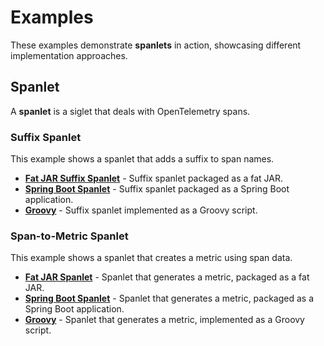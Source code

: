 # Examples

These examples demonstrate **spanlets** in action, showcasing different implementation approaches.

## Spanlet
A **spanlet** is a siglet that deals with OpenTelemetry spans.

### Suffix Spanlet
This example shows a spanlet that adds a suffix to span names.

- **[Fat JAR Suffix Spanlet](fatjar-suffix-spanlet)** - Suffix spanlet packaged as a fat JAR.
- **[Spring Boot Spanlet](springboot-suffix-spanlet)** - Suffix spanlet packaged as a Spring Boot application.
- **[Groovy](groovy-suffix-spanlet)** - Suffix spanlet implemented as a Groovy script.

### Span-to-Metric Spanlet
This example shows a spanlet that creates a metric using span data.

- **[Fat JAR Spanlet](fatjar-metric-from-span-spanlet)** - Spanlet that generates a metric, packaged as a fat JAR.
- **[Spring Boot Spanlet](springboot-metric-from-span-spanlet)** - Spanlet that generates a metric, packaged as a Spring Boot application.
- **[Groovy](groovy-metric-from-span-spanlet)** - Spanlet that generates a metric, implemented as a Groovy script.